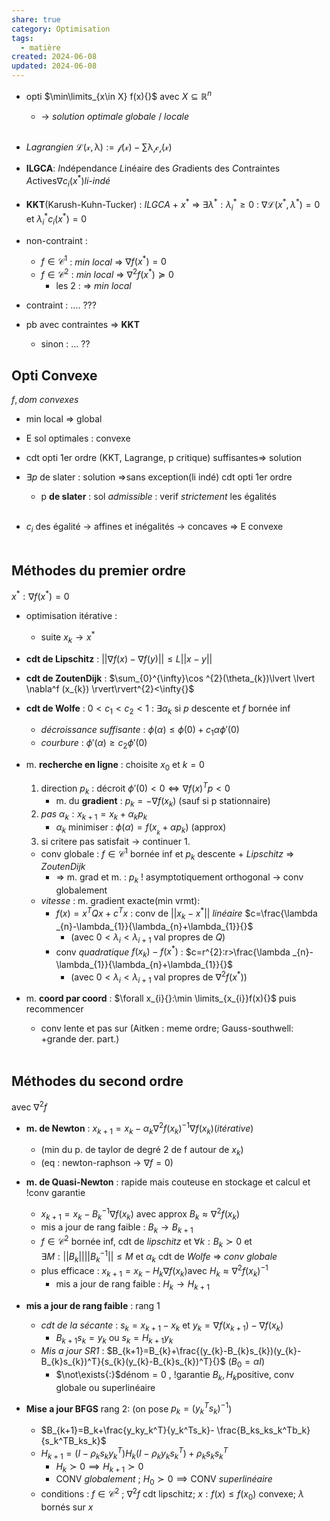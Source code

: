 ```yaml
---  
share: true  
category: Optimisation  
tags:  
  - matière  
created: 2024-06-08  
updated: 2024-06-08  
---  
```

  
- opti $\min\limits_{x\in X} f(x){}$ avec $X\subseteq \mathbb{R}^n{}$  
	- → *solution optimale globale* / *locale*  
&nbsp;  
  
- *Lagrangien* $\mathcal{L(x,\lambda):=f(x)-\sum\lambda _{i}c_{i}(x)}{}$  
  
- **ILGCA**: *I*ndépendance *L*inéaire des *G*radients des *C*ontraintes *A*ctives$\nabla c_{i}(x^*){}$*li-indé*  
  
- **KKT**(Karush-Kuhn-Tucker) : *ILGCA* + $x^*{}$ ⇒ $\exists\lambda^*:\lambda_{i}^*\geq 0{}{}$ :  $\nabla \mathcal{L}(x^*,\lambda^*)=0{}$ et $\lambda_{i}^*c_{i}(x^*)=0{}$  
  
- non-contraint :   
	- $f\in \mathcal{C}^1{}$ : *min local* ⇒ $\nabla f(x^*)=0{}$  
	- $f\in \mathcal{C}^2{}$ : *min local* ⇒ $\nabla^2 f(x^*)\succeq0{}$  
		- les 2 : ⇒ *min local*  
  
- contraint : …. ???  
  
- pb avec contraintes ⇒ **KKT**  
	- sinon : … ??  
## Opti Convexe  
$f,dom{}$ *convexes*  
  
- min local ⇒ global  
  
- E sol optimales : convexe  
  
- cdt opti 1er ordre (KKT, Lagrange, p critique) suffisantes⇒ solution  
  
- $\exists p{}$ de slater : solution ⇒sans exception(li indé) cdt opti 1er ordre   
	- p **de slater** : sol *admissible* : verif *strictement* les égalités  
&nbsp;  
  
- $c_{i}{}$ des égalité → affines et inégalités → concaves ⇒ E convexe  
&nbsp;  
## Méthodes du premier ordre  
$x^*:\nabla f(x^*)=0{}$  
  
- optimisation itérative :  
	- suite $x_{k}\to x^*{}$  
  
- **cdt de Lipschitz** : $\lvert \lvert \nabla f(x)-\nabla f(y) \rvert \rvert\leq L\lvert \lvert x-y \rvert \rvert{}$  
  
- **cdt de ZoutenDijk** : $\sum_{0}^{\infty}\cos ^{2}(\theta_{k})\lvert \lvert \nabla^f (x_{k}) \rvert\rvert^{2}<\infty{}$  
  
- **cdt de Wolfe** : $0<c_{1}<c_{2}<1{}$ : $\exists\alpha_{k}{}$ si $p{}$ descente et $f{}$ bornée inf  
	- *décroissance suffisante* : $\phi(\alpha)\leq \phi(0)+c_{1}\alpha \phi'(0){}$  
	- *courbure* : $\phi'(\alpha)\geq c_{2}\phi'(0){}$  
  
- m. **recherche en ligne** : choisite $x_{0}{}$ et $k=0{}$  
	1. direction $p_{k}{}$ : décroit $\phi'(0)<0\iff\nabla f(x)^Tp<0{}$   
		- m. du **gradient** : $p_{k}=-\nabla f(x_{k}){}$ (sauf si p stationnaire)  
	2. *pas* $\alpha_{k}:x_{k+1}=x_{k}+\alpha_{k}p_{k}{}$   
		- $\alpha_{k}{}$ minimiser : $\phi(\alpha)=f(x_{_{k}}+\alpha p_{k}){}$ (approx)  
	3. si critere pas satisfait → continuer 1.  
	- conv globale :  $f\in \mathcal{C}^1{}$ bornée inf et $p_{k}{}$ descente + *Lipschitz*  ⇒ *ZoutenDijk*  
		- ⇒ m. grad et m. : $p_{k}{}$ ! asymptotiquement orthogonal → conv globalement  
	- *vitesse* : m. gradient exacte(min vrmt):  
		- $f(x)=x^T{}Qx+c^Tx$ : conv de $\lvert \lvert x_{k}-x^* \rvert \rvert{}$ *linéaire* $c=\frac{\lambda _{n}-\lambda_{1}}{\lambda_{n}+\lambda_{1}}{}$   
			- (avec $0<\lambda _{i}<\lambda_{i+1}{}$ val propres de $Q{}$)  
		- conv *quadratique* $f(x_{k})-f(x^*){}$ : $c=r^{2}:r>\frac{\lambda _{n}-\lambda_{1}}{\lambda_{n}+\lambda_{1}}{}$   
			- (avec $0<\lambda _{i}<\lambda_{i+1}{}$ val propres de $\nabla^{2}f(x^*){}$)  
  
- m. **coord par coord** : $\forall x_{i}{}:\min \limits_{x_{i}}f(x){}$ puis recommencer   
	- conv lente et pas sur (Aitken : meme ordre; Gauss-southwell: +grande der. part.)  
&nbsp;  
## Méthodes du second ordre  
avec $\nabla^{2}f{}$  
  
- **m. de Newton** : $x_{k+1}=x_k -\alpha_k\nabla^2f(x_k)^{-1}\nabla f(x_k){}$(*itérative*)  
	- (min du p. de taylor de degré 2 de f autour de $x_{k}{}$)  
	- (eq : newton-raphson → $\nabla f=0{}$)  
  
- **m. de Quasi-Newton** : rapide mais couteuse en stockage et calcul et !conv garantie  
	- $x_{k+1}=x_{k}-B_{k}^{-1}\nabla f(x_{k}){}$ avec approx $B_{k}\approx\nabla^{2}f(x_{k}){}$  
	- mis a jour de rang faible : $B_{k}\to B_{k+1}{}$  
	- $f\in \mathcal{C}^{2}{}$ bornée inf, cdt de *lipschitz* et $\forall k:B_{k}\succ 0{}$ et $\exists M:\lvert \lvert B_{k} \rvert \rvert \lvert \lvert B_{k}^{-1} \rvert \rvert\leq M{}$ et $\alpha_{k}{}$ cdt de *Wolfe* ⇒ *conv globale*  
	- plus efficace :  $x_{k+1}=x_{k}-H_{k}\nabla f(x_{k}){}$avec $H_{k}\approx \nabla^{2}f(x_{k})^{-1}{}$  
		- mis a jour de rang faible : $H_{k}\to H_{k+1}{}$  
  
- **mis a jour de rang faible** : rang 1   
	- *cdt de la sécante* : $s_{k}=x_{k+1}-x_{k}{}$ et $y_{k}=\nabla f(x_{k+1})-\nabla f(x_{k}){}$  
		- $B_{k+1}s_{k}=y_{k}{}$ ou  $s_{k}=H_{k+1}y_{k}{}$  
	- *Mis a jour SR1* : $B_{k+1}=B_{k}+\frac{(y_{k}-B_{k}s_{k})(y_{k}-B_{k}s_{k})^T}{s_{k}(y_{k}-B_{k}s_{k})^T}{}$ ($B_{0}=\alpha I{}$)  
		- $\not\exists{:}$dénom$=0{}$ ,  !garantie $B_{k},H_{k}{}$positive, conv globale ou superlinéaire  
  
- **Mise a jour BFGS** rang 2:  (on pose $p_{k}=(y_{k}^Ts_{k})^{-1}{}$)  
	- $B_{k+1}=B_k+\frac{y_ky_k^T}{y_k^Ts_k}- \frac{B_ks_ks_k^Tb_k}{s_k^TB_ks_k}$   
	- $H_{k+1}=(I-\rho_ks_ky_k^T)H_k(I-\rho_ky_ks_k^T)+\rho_ks_ks_k^T{}$  
		- $H_{k}\succ 0\implies H_{k+1}\succ 0{}$  
		- CONV *globalement* ; $H_{0}\succ 0\implies{}$CONV *superlinéaire*  
	- conditions : $f\in \mathcal{C}^{2}{}$  ; $\nabla^{2}f{}$ cdt lipschitz; $x:f(x)\leq f(x_{0}){}$ convexe; $\lambda{}$ bornés sur $x{}$  
